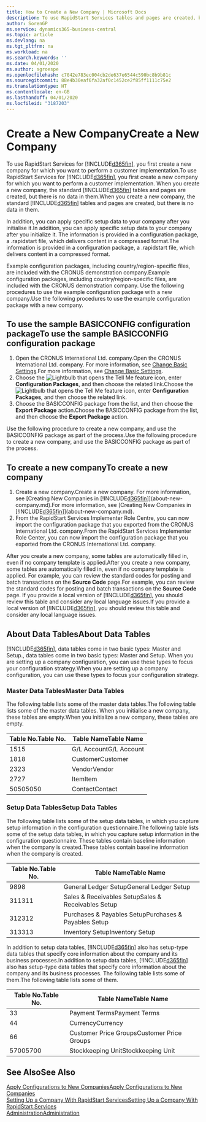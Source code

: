 ```yaml
---
title: How to Create a New Company | Microsoft Docs
description: To use RapidStart Services tables and pages are created, but there is no data in them.
author: SorenGP
ms.service: dynamics365-business-central
ms.topic: article
ms.devlang: na
ms.tgt_pltfrm: na
ms.workload: na
ms.search.keywords: ''
ms.date: 04/01/2020
ms.author: sgroespe
ms.openlocfilehash: c7042e783ec004cb2de637e6544c590bc8b9b81c
ms.sourcegitcommit: 88e4b30eaf6fa32af0c1452ce2f85ff1111c75e2
ms.translationtype: HT
ms.contentlocale: en-GB
ms.lasthandoff: 04/01/2020
ms.locfileid: "3187203"
---
```

# <a name="create-a-new-company"></a><span data-ttu-id="a5c56-103">Create a New Company</span><span class="sxs-lookup"><span data-stu-id="a5c56-103">Create a New Company</span></span>
<span data-ttu-id="a5c56-104">To use RapidStart Services for [!INCLUDE[d365fin](includes/d365fin_md.md)], you first create a new company for which you want to perform a customer implementation.</span><span class="sxs-lookup"><span data-stu-id="a5c56-104">To use RapidStart Services for [!INCLUDE[d365fin](includes/d365fin_md.md)], you first create a new company for which you want to perform a customer implementation.</span></span> <span data-ttu-id="a5c56-105">When you create a new company, the standard [!INCLUDE[d365fin](includes/d365fin_md.md)] tables and pages are created, but there is no data in them.</span><span class="sxs-lookup"><span data-stu-id="a5c56-105">When you create a new company, the standard [!INCLUDE[d365fin](includes/d365fin_md.md)] tables and pages are created, but there is no data in them.</span></span>

<span data-ttu-id="a5c56-106">In addition, you can apply specific setup data to your company after you initialise it.</span><span class="sxs-lookup"><span data-stu-id="a5c56-106">In addition, you can apply specific setup data to your company after you initialize it.</span></span> <span data-ttu-id="a5c56-107">The information is provided in a configuration package, a .rapidstart file, which delivers content in a compressed format.</span><span class="sxs-lookup"><span data-stu-id="a5c56-107">The information is provided in a configuration package, a .rapidstart file, which delivers content in a compressed format.</span></span>  

<span data-ttu-id="a5c56-108">Example configuration packages, including country/region-specific files, are included with the CRONUS demonstration company.</span><span class="sxs-lookup"><span data-stu-id="a5c56-108">Example configuration packages, including country/region-specific files, are included with the CRONUS demonstration company.</span></span> <span data-ttu-id="a5c56-109">Use the following procedures to use the example configuration package with a new company.</span><span class="sxs-lookup"><span data-stu-id="a5c56-109">Use the following procedures to use the example configuration package with a new company.</span></span>  

## <a name="to-use-the-sample-basicconfig-configuration-package"></a><span data-ttu-id="a5c56-110">To use the sample BASICCONFIG configuration package</span><span class="sxs-lookup"><span data-stu-id="a5c56-110">To use the sample BASICCONFIG configuration package</span></span>  
1. <span data-ttu-id="a5c56-111">Open the CRONUS International Ltd. company.</span><span class="sxs-lookup"><span data-stu-id="a5c56-111">Open the CRONUS International Ltd. company.</span></span> <span data-ttu-id="a5c56-112">For more information, see [Change Basic Settings](ui-change-basic-settings.md).</span><span class="sxs-lookup"><span data-stu-id="a5c56-112">For more information, see [Change Basic Settings](ui-change-basic-settings.md).</span></span>
2. <span data-ttu-id="a5c56-113">Choose the ![Lightbulb that opens the Tell Me feature](media/ui-search/search_small.png "Tell me what you want to do") icon, enter **Configuration Packages**, and then choose the related link.</span><span class="sxs-lookup"><span data-stu-id="a5c56-113">Choose the ![Lightbulb that opens the Tell Me feature](media/ui-search/search_small.png "Tell me what you want to do") icon, enter **Configuration Packages**, and then choose the related link.</span></span>  
3. <span data-ttu-id="a5c56-114">Choose the BASICCONFIG package from the list, and then choose the **Export Package** action.</span><span class="sxs-lookup"><span data-stu-id="a5c56-114">Choose the BASICCONFIG package from the list, and then choose the **Export Package** action.</span></span>  

<span data-ttu-id="a5c56-115">Use the following procedure to create a new company, and use the BASICCONFIG package as part of the process.</span><span class="sxs-lookup"><span data-stu-id="a5c56-115">Use the following procedure to create a new company, and use the BASICCONFIG package as part of the process.</span></span>  

## <a name="to-create-a-new-company"></a><span data-ttu-id="a5c56-116">To create a new company</span><span class="sxs-lookup"><span data-stu-id="a5c56-116">To create a new company</span></span>  
1. <span data-ttu-id="a5c56-117">Create a new company.</span><span class="sxs-lookup"><span data-stu-id="a5c56-117">Create a new company.</span></span> <span data-ttu-id="a5c56-118">For more information, see [Creating New Companies in [!INCLUDE[d365fin](includes/d365fin_md.md)]](about-new-company.md).</span><span class="sxs-lookup"><span data-stu-id="a5c56-118">For more information, see [Creating New Companies in [!INCLUDE[d365fin](includes/d365fin_md.md)]](about-new-company.md).</span></span>
2. <span data-ttu-id="a5c56-119">From the RapidStart Services Implementer Role Centre, you can now import the configuration package that you exported from the CRONUS International Ltd. company.</span><span class="sxs-lookup"><span data-stu-id="a5c56-119">From the RapidStart Services Implementer Role Center, you can now import the configuration package that you exported from the CRONUS International Ltd. company.</span></span>

<span data-ttu-id="a5c56-120">After you create a new company, some tables are automatically filled in, even if no company template is applied.</span><span class="sxs-lookup"><span data-stu-id="a5c56-120">After you create a new company, some tables are automatically filled in, even if no company template is applied.</span></span> <span data-ttu-id="a5c56-121">For example, you can review the standard codes for posting and batch transactions on the **Source Code** page.</span><span class="sxs-lookup"><span data-stu-id="a5c56-121">For example, you can review the standard codes for posting and batch transactions on the **Source Code** page.</span></span> <span data-ttu-id="a5c56-122">If you provide a local version of [!INCLUDE[d365fin](includes/d365fin_md.md)], you should review this table and consider any local language issues.</span><span class="sxs-lookup"><span data-stu-id="a5c56-122">If you provide a local version of [!INCLUDE[d365fin](includes/d365fin_md.md)], you should review this table and consider any local language issues.</span></span>

## <a name="about-data-tables"></a><span data-ttu-id="a5c56-123">About Data Tables</span><span class="sxs-lookup"><span data-stu-id="a5c56-123">About Data Tables</span></span>
[!INCLUDE[d365fin](includes/d365fin_md.md)]<span data-ttu-id="a5c56-124">, data tables come in two basic types: Master and Setup.</span><span class="sxs-lookup"><span data-stu-id="a5c56-124">, data tables come in two basic types: Master and Setup.</span></span> <span data-ttu-id="a5c56-125">When you are setting up a company configuration, you can use these types to focus your configuration strategy.</span><span class="sxs-lookup"><span data-stu-id="a5c56-125">When you are setting up a company configuration, you can use these types to focus your configuration strategy.</span></span>  

### <a name="master-data-tables"></a><span data-ttu-id="a5c56-126">Master Data Tables</span><span class="sxs-lookup"><span data-stu-id="a5c56-126">Master Data Tables</span></span>  
<span data-ttu-id="a5c56-127">The following table lists some of the master data tables.</span><span class="sxs-lookup"><span data-stu-id="a5c56-127">The following table lists some of the master data tables.</span></span> <span data-ttu-id="a5c56-128">When you initialise a new company, these tables are empty.</span><span class="sxs-lookup"><span data-stu-id="a5c56-128">When you initialize a new company, these tables are empty.</span></span>  

|<span data-ttu-id="a5c56-129">Table No.</span><span class="sxs-lookup"><span data-stu-id="a5c56-129">Table No.</span></span>|<span data-ttu-id="a5c56-130">Table Name</span><span class="sxs-lookup"><span data-stu-id="a5c56-130">Table Name</span></span>|  
|-------------------|--------------------|  
|<span data-ttu-id="a5c56-131">15</span><span class="sxs-lookup"><span data-stu-id="a5c56-131">15</span></span>|<span data-ttu-id="a5c56-132">G/L Account</span><span class="sxs-lookup"><span data-stu-id="a5c56-132">G/L Account</span></span>|  
|<span data-ttu-id="a5c56-133">18</span><span class="sxs-lookup"><span data-stu-id="a5c56-133">18</span></span>|<span data-ttu-id="a5c56-134">Customer</span><span class="sxs-lookup"><span data-stu-id="a5c56-134">Customer</span></span>|  
|<span data-ttu-id="a5c56-135">23</span><span class="sxs-lookup"><span data-stu-id="a5c56-135">23</span></span>|<span data-ttu-id="a5c56-136">Vendor</span><span class="sxs-lookup"><span data-stu-id="a5c56-136">Vendor</span></span>|  
|<span data-ttu-id="a5c56-137">27</span><span class="sxs-lookup"><span data-stu-id="a5c56-137">27</span></span>|<span data-ttu-id="a5c56-138">Item</span><span class="sxs-lookup"><span data-stu-id="a5c56-138">Item</span></span>|  
|<span data-ttu-id="a5c56-139">5050</span><span class="sxs-lookup"><span data-stu-id="a5c56-139">5050</span></span>|<span data-ttu-id="a5c56-140">Contact</span><span class="sxs-lookup"><span data-stu-id="a5c56-140">Contact</span></span>|  

### <a name="setup-data-tables"></a><span data-ttu-id="a5c56-141">Setup Data Tables</span><span class="sxs-lookup"><span data-stu-id="a5c56-141">Setup Data Tables</span></span>  
<span data-ttu-id="a5c56-142">The following table lists some of the setup data tables, in which you capture setup information in the configuration questionnaire.</span><span class="sxs-lookup"><span data-stu-id="a5c56-142">The following table lists some of the setup data tables, in which you capture setup information in the configuration questionnaire.</span></span> <span data-ttu-id="a5c56-143">These tables contain baseline information when the company is created.</span><span class="sxs-lookup"><span data-stu-id="a5c56-143">These tables contain baseline information when the company is created.</span></span>  

|<span data-ttu-id="a5c56-144">Table No.</span><span class="sxs-lookup"><span data-stu-id="a5c56-144">Table No.</span></span>|<span data-ttu-id="a5c56-145">Table Name</span><span class="sxs-lookup"><span data-stu-id="a5c56-145">Table Name</span></span>|  
|-------------------|--------------------|  
|<span data-ttu-id="a5c56-146">98</span><span class="sxs-lookup"><span data-stu-id="a5c56-146">98</span></span>|<span data-ttu-id="a5c56-147">General Ledger Setup</span><span class="sxs-lookup"><span data-stu-id="a5c56-147">General Ledger Setup</span></span>|  
|<span data-ttu-id="a5c56-148">311</span><span class="sxs-lookup"><span data-stu-id="a5c56-148">311</span></span>|<span data-ttu-id="a5c56-149">Sales & Receivables Setup</span><span class="sxs-lookup"><span data-stu-id="a5c56-149">Sales & Receivables Setup</span></span>|  
|<span data-ttu-id="a5c56-150">312</span><span class="sxs-lookup"><span data-stu-id="a5c56-150">312</span></span>|<span data-ttu-id="a5c56-151">Purchases & Payables Setup</span><span class="sxs-lookup"><span data-stu-id="a5c56-151">Purchases & Payables Setup</span></span>|  
|<span data-ttu-id="a5c56-152">313</span><span class="sxs-lookup"><span data-stu-id="a5c56-152">313</span></span>|<span data-ttu-id="a5c56-153">Inventory Setup</span><span class="sxs-lookup"><span data-stu-id="a5c56-153">Inventory Setup</span></span>|  

<span data-ttu-id="a5c56-154">In addition to setup data tables, [!INCLUDE[d365fin](includes/d365fin_md.md)] also has setup-type data tables that specify core information about the company and its business processes.</span><span class="sxs-lookup"><span data-stu-id="a5c56-154">In addition to setup data tables, [!INCLUDE[d365fin](includes/d365fin_md.md)] also has setup-type data tables that specify core information about the company and its business processes.</span></span> <span data-ttu-id="a5c56-155">The following table lists some of them.</span><span class="sxs-lookup"><span data-stu-id="a5c56-155">The following table lists some of them.</span></span>  

|<span data-ttu-id="a5c56-156">Table No.</span><span class="sxs-lookup"><span data-stu-id="a5c56-156">Table No.</span></span>|<span data-ttu-id="a5c56-157">Table Name</span><span class="sxs-lookup"><span data-stu-id="a5c56-157">Table Name</span></span>|  
|-------------------|--------------------|  
|<span data-ttu-id="a5c56-158">3</span><span class="sxs-lookup"><span data-stu-id="a5c56-158">3</span></span>|<span data-ttu-id="a5c56-159">Payment Terms</span><span class="sxs-lookup"><span data-stu-id="a5c56-159">Payment Terms</span></span>|  
|<span data-ttu-id="a5c56-160">4</span><span class="sxs-lookup"><span data-stu-id="a5c56-160">4</span></span>|<span data-ttu-id="a5c56-161">Currency</span><span class="sxs-lookup"><span data-stu-id="a5c56-161">Currency</span></span>|  
|<span data-ttu-id="a5c56-162">6</span><span class="sxs-lookup"><span data-stu-id="a5c56-162">6</span></span>|<span data-ttu-id="a5c56-163">Customer Price Groups</span><span class="sxs-lookup"><span data-stu-id="a5c56-163">Customer Price Groups</span></span>|  
|<span data-ttu-id="a5c56-164">5700</span><span class="sxs-lookup"><span data-stu-id="a5c56-164">5700</span></span>|<span data-ttu-id="a5c56-165">Stockkeeping Unit</span><span class="sxs-lookup"><span data-stu-id="a5c56-165">Stockkeeping Unit</span></span>|

  

## <a name="see-also"></a><span data-ttu-id="a5c56-166">See Also</span><span class="sxs-lookup"><span data-stu-id="a5c56-166">See Also</span></span>  
[<span data-ttu-id="a5c56-167">Apply Configurations to New Companies</span><span class="sxs-lookup"><span data-stu-id="a5c56-167">Apply Configurations to New Companies</span></span>](admin-apply-configuration-to-new-companies.md)  
[<span data-ttu-id="a5c56-168">Setting Up a Company With RapidStart Services</span><span class="sxs-lookup"><span data-stu-id="a5c56-168">Setting Up a Company With RapidStart Services</span></span>](admin-set-up-a-company-with-rapidstart.md)  
[<span data-ttu-id="a5c56-169">Administration</span><span class="sxs-lookup"><span data-stu-id="a5c56-169">Administration</span></span>](admin-setup-and-administration.md)
